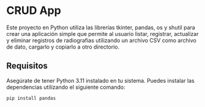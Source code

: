 # CRUD App

Este proyecto en Python utiliza las librerías tkinter, pandas, os y shutil para crear una aplicación simple que permite al usuario listar, registrar, actualizar y eliminar registros de radiografias utilizando un archivo CSV como archivo de dato, cargarlo y copiarlo a otro directorio.

## Requisitos

Asegúrate de tener Python 3.11 instalado en tu sistema. Puedes instalar las dependencias utilizando el siguiente comando:

```bash
pip install pandas
